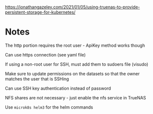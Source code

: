https://jonathangazeley.com/2021/01/05/using-truenas-to-provide-persistent-storage-for-kubernetes/

# Notes

The http portion requires the root user - ApiKey method works though

Can use https connection (see yaml file)

If using a non-root user for SSH, must add them to sudoers file (visudo)

Make sure to update permissions on the datasets so that the owner matches the user that is SSHing

Can use SSH key authentication instead of password

NFS shares are not necessary - just enable the nfs service in TrueNAS

Use `microk8s helm3` for the helm commands